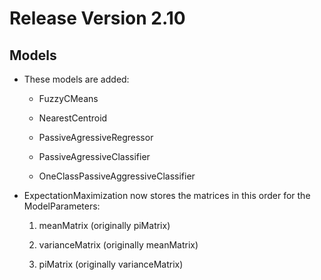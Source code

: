 # Release Version 2.10

## Models

* These models are added:

  * FuzzyCMeans
 
  * NearestCentroid
 
  * PassiveAgressiveRegressor
 
  * PassiveAgressiveClassifier
 
  * OneClassPassiveAggressiveClassifier

* ExpectationMaximization now stores the matrices in this order for the ModelParameters:

  1. meanMatrix (originally piMatrix)
 
  2. varianceMatrix (originally meanMatrix)
 
  3. piMatrix (originally varianceMatrix)
